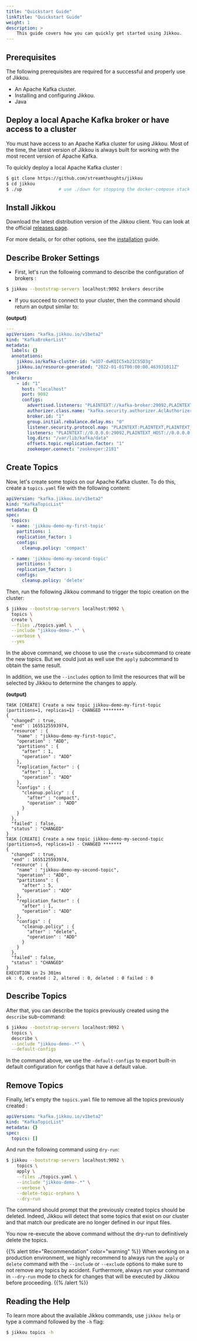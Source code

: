 ```yaml
---
title: "Quickstart Guide"
linkTitle: "Quickstart Guide"
weight: 1
description: >
    This guide covers how you can quickly get started using Jikkou.
---
```



## Prerequisites
The following prerequisites are required for a successful and properly use of Jikkou.

* An Apache Kafka cluster.
* Installing and configuring Jikkou.
* Java

## Deploy a local Apache Kafka broker or have access to a cluster

You must have access to an Apache Kafka cluster for using Jikkou. 
Most of the time, the latest version of Jikkou is always built for working with the most recent version of Apache Kafka.

To quickly deploy a local Apache Kafka cluster : 

```bash
$ git clone https://github.com/streamthoughts/jikkou
$ cd jikkou
$ ./up              # use ./down for stopping the docker-compose stack
```

## Install Jikkou
Download the latest distribution version of the Jikkou client. You can look at the official [releases page](https://github.com/streamthoughts/jikkou/releases).

For more details, or for other options, see the [installation](./_installation.md) guide.

## Describe Broker Settings

* First, let's run the following command to describe the configuration of brokers :

```bash
$ jikkou --bootstrap-servers localhost:9092 brokers describe
```

* If you succeed to connect to your cluster, then the command should return an output similar to:

__(output)__

```yaml
---
apiVersion: "kafka.jikkou.io/v1beta2"
kind: "KafkaBrokerList"
metadata:
  labels: {}
  annotations:
    jikkou.io/kafka-cluster-id: "w1D7-dwKQIC5xb21CSSD3g"
    jikkou.io/resource-generated: "2022-01-01T00:00:00.463931011Z"
spec:
  brokers:
    - id: "1"
      host: "localhost"
      port: 9092
      configs:
        advertised.listeners: "PLAINTEXT://kafka-broker:29092,PLAINTEXT_HOST://localhost:9092"
        authorizer.class.name: "kafka.security.authorizer.AclAuthorizer"
        broker.id: "1"
        group.initial.rebalance.delay.ms: "0"
        listener.security.protocol.map: "PLAINTEXT:PLAINTEXT,PLAINTEXT_HOST:PLAINTEXT"
        listeners: "PLAINTEXT://0.0.0.0:29092,PLAINTEXT_HOST://0.0.0.0:9092"
        log.dirs: "/var/lib/kafka/data"
        offsets.topic.replication.factor: "1"
        zookeeper.connect: "zookeeper:2181"

```

## Create Topics

Now, let's create some topics on our Apache Kafka cluster. To do this, create a `topics.yaml` file with the following content:

```yaml
apiVersion: "kafka.jikkou.io/v1beta2"
kind: "KafkaTopicList"
metadata: {}
spec:
  topics:
  - name: 'jikkou-demo-my-first-topic'
    partitions: 1
    replication_factor: 1
    configs:
      cleanup.policy: 'compact'

  - name: 'jikkou-demo-my-second-topic'
    partitions: 5
    replication_factor: 1
    configs:
      cleanup.policy: 'delete'
```

Then, run the following Jikkou command to trigger the topic creation on the cluster: 

```bash
$ jikkou --bootstrap-servers localhost:9092 \
  topics \
  create \
  --files ./topics.yaml \
  --include "jikkou-demo-.*" \
  --verbose \
  --yes
```

In the above command, we choose to use the `create` subcommand to create the new topics.
But we could just as well use the `apply` subcommand to obtain the same result.

In addition, we use the `--includes` option to limit the resources that will be selected by Jikkou to determine the changes to apply.

__(output)__

```text
TASK [CREATE] Create a new topic jikkou-demo-my-first-topic (partitions=1, replicas=1) - CHANGED ********
{
  "changed" : true,
  "end" : 1655125593974,
  "resource" : {
    "name" : "jikkou-demo-my-first-topic",
    "operation" : "ADD",
    "partitions" : {
      "after" : 1,
      "operation" : "ADD"
    },
    "replication_factor" : {
      "after" : 1,
      "operation" : "ADD"
    },
    "configs" : {
      "cleanup.policy" : {
        "after" : "compact",
        "operation" : "ADD"
      }
    }
  },
  "failed" : false,
  "status" : "CHANGED"
}
TASK [CREATE] Create a new topic jikkou-demo-my-second-topic (partitions=5, replicas=1) - CHANGED *******
{
  "changed" : true,
  "end" : 1655125593974,
  "resource" : {
    "name" : "jikkou-demo-my-second-topic",
    "operation" : "ADD",
    "partitions" : {
      "after" : 5,
      "operation" : "ADD"
    },
    "replication_factor" : {
      "after" : 1,
      "operation" : "ADD"
    },
    "configs" : {
      "cleanup.policy" : {
        "after" : "delete",
        "operation" : "ADD"
      }
    }
  },
  "failed" : false,
  "status" : "CHANGED"
}
EXECUTION in 2s 301ms 
ok : 0, created : 2, altered : 0, deleted : 0 failed : 0
```

## Describe Topics

After that, you can describe the topics previously created using the `describe` sub-command:

```bash
$ jikkou --bootstrap-servers localhost:9092 \
  topics \
  describe \
  --include "jikkou-demo-.*" \
  --default-configs
```

In the command above, we use the `-default-configs` to export built-in default configuration for configs that have a default value. 

## Remove Topics

Finally, let's empty the `topics.yaml` file to remove all the topics previously created :

```yaml
apiVersion: "kafka.jikkou.io/v1beta2"
kind: "KafkaTopicList"
metadata: {}
spec:
  topics: []

```

And run the following command using `dry-run`: 

```bash
$ jikkou --bootstrap-servers localhost:9092 \
    topics \
    apply \
    --files ./topics.yaml \
    --include "jikkou-demo-.*" \
    --verbose \
    --delete-topic-orphans \
    --dry-run
```

The command should prompt that the previously created topics should be deleted. Indeed, Jikkou will detect that some topics that exist on our cluster and that match our predicate are no longer defined in our input files.

You now re-execute the above command without the dry-run to definitively delete the topics.

{{% alert title="Recommendation" color="warning" %}}
When working on a production environment, we highly recommend to always run the `apply` or `delete` command with the `--include` or `--exclude` options to make sure to not remove any topics by accident.
Furthermore, always run your command in `--dry-run` mode to check for changes that will be executed by Jikkou before proceeding.
{{% /alert %}}

## Reading the Help

To learn more about the available Jikkou commands, use `jikkou help` or type a command followed by the `-h` flag:

```bash
$ jikkou topics -h
```